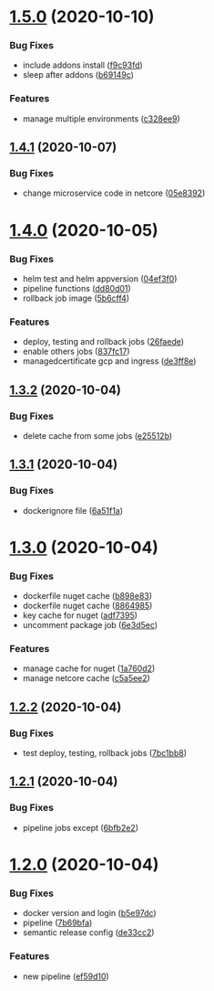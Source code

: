 # [1.5.0](https://gitlab.com/apiservice-developments/testing-microservices/compare/v1.4.1...v1.5.0) (2020-10-10)


### Bug Fixes

* include addons install ([f9c93fd](https://gitlab.com/apiservice-developments/testing-microservices/commit/f9c93fd663b0aa449e65fa892b19c4c0979b9364))
* sleep after addons ([b69149c](https://gitlab.com/apiservice-developments/testing-microservices/commit/b69149ca74e3657861e3ca274b350364cd4ec330))


### Features

* manage multiple environments ([c328ee9](https://gitlab.com/apiservice-developments/testing-microservices/commit/c328ee9692e6717e4fce4805fcf9fe4357f40a6a))

## [1.4.1](https://gitlab.com/apiservice-developments/testing-microservices/compare/v1.4.0...v1.4.1) (2020-10-07)


### Bug Fixes

* change microservice code in netcore ([05e8392](https://gitlab.com/apiservice-developments/testing-microservices/commit/05e8392eba6232ddbb36e4cb68b7bf46ae5be4c0))

# [1.4.0](https://gitlab.com/apiservice-developments/testing-microservices/compare/v1.3.2...v1.4.0) (2020-10-05)


### Bug Fixes

* helm test and helm appversion ([04ef3f0](https://gitlab.com/apiservice-developments/testing-microservices/commit/04ef3f04335d947f689a460971c7b48a6a2ef343))
* pipeline functions ([dd80d01](https://gitlab.com/apiservice-developments/testing-microservices/commit/dd80d012106396627150b6cec3559a4ba98c4c77))
* rollback job image ([5b6cff4](https://gitlab.com/apiservice-developments/testing-microservices/commit/5b6cff4e59e9eda9ea50b3810a4ca63708dc0903))


### Features

* deploy, testing and rollback jobs ([26faede](https://gitlab.com/apiservice-developments/testing-microservices/commit/26faededd40be8ed34db5d828c1a017f3c64585d))
* enable others jobs ([837fc17](https://gitlab.com/apiservice-developments/testing-microservices/commit/837fc1712ccfecc1f9350848f5194f6e6f492908))
* managedcertificate gcp and ingress ([de3ff8e](https://gitlab.com/apiservice-developments/testing-microservices/commit/de3ff8e410e91a8bf27691677c6f3bb0dbdb7f49))

## [1.3.2](https://gitlab.com/apiservice-developments/testing-microservices/compare/v1.3.1...v1.3.2) (2020-10-04)


### Bug Fixes

* delete cache from some jobs ([e25512b](https://gitlab.com/apiservice-developments/testing-microservices/commit/e25512b45ce3e17db67faa31843ef99ebfe43383))

## [1.3.1](https://gitlab.com/apiservice-developments/testing-microservices/compare/v1.3.0...v1.3.1) (2020-10-04)


### Bug Fixes

* dockerignore file ([6a51f1a](https://gitlab.com/apiservice-developments/testing-microservices/commit/6a51f1af7e3bcfbe1b5b3a4cc5d4322660dea81d))

# [1.3.0](https://gitlab.com/apiservice-developments/testing-microservices/compare/v1.2.2...v1.3.0) (2020-10-04)


### Bug Fixes

* dockerfile nuget cache ([b898e83](https://gitlab.com/apiservice-developments/testing-microservices/commit/b898e83148af75bb1cb3a85dbbb4bb3ed1d998f0))
* dockerfile nuget cache ([8864985](https://gitlab.com/apiservice-developments/testing-microservices/commit/88649854dc2b0f4839ea50ee8c94b557ae21c254))
* key cache for nuget ([adf7395](https://gitlab.com/apiservice-developments/testing-microservices/commit/adf7395b2fca8a9b574bad1ba1cf7465ccb890c9))
* uncomment package job ([6e3d5ec](https://gitlab.com/apiservice-developments/testing-microservices/commit/6e3d5ecb88e039fc04669beee7428aefbb18f520))


### Features

* manage cache for nuget ([1a760d2](https://gitlab.com/apiservice-developments/testing-microservices/commit/1a760d23b60539a158bcbca5ad097f003067f974))
* manage netcore cache ([c5a5ee2](https://gitlab.com/apiservice-developments/testing-microservices/commit/c5a5ee2857d2367e1b3481103b255fc2218b3264))

## [1.2.2](https://gitlab.com/apiservice-developments/testing-microservices/compare/v1.2.1...v1.2.2) (2020-10-04)


### Bug Fixes

* test deploy, testing, rollback jobs ([7bc1bb8](https://gitlab.com/apiservice-developments/testing-microservices/commit/7bc1bb8b648b1b6f8e61a7812e7a284c3c529f30))

## [1.2.1](https://gitlab.com/apiservice-developments/testing-microservices/compare/v1.2.0...v1.2.1) (2020-10-04)


### Bug Fixes

* pipeline jobs except ([6bfb2e2](https://gitlab.com/apiservice-developments/testing-microservices/commit/6bfb2e2be6e13d7052ba99294780f5b6afd9ab61))

# [1.2.0](https://gitlab.com/apiservice-developments/testing-microservices/compare/v1.1.0...v1.2.0) (2020-10-04)


### Bug Fixes

* docker version and login ([b5e97dc](https://gitlab.com/apiservice-developments/testing-microservices/commit/b5e97dc5b55ca7f44aaa3a1bb1a35ba9cc4c94ed))
* pipeline ([7b69bfa](https://gitlab.com/apiservice-developments/testing-microservices/commit/7b69bfa2cfa12c09e12571fad12acd48e29be04f))
* semantic release config ([de33cc2](https://gitlab.com/apiservice-developments/testing-microservices/commit/de33cc232fee35d4c9d49312e87960eb567d3e9d))


### Features

* new pipeline ([ef59d10](https://gitlab.com/apiservice-developments/testing-microservices/commit/ef59d105df58b605446d2e7621f08722871000c5))
